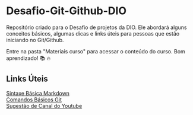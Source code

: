 # Desafio-Git-Github-DIO
Repositório criado para o Desafio de projetos da DIO. Ele abordará alguns conceitos básicos, algumas dicas e links úteis para pessoas que estão iniciando no Git/Github.

Entre na pasta "Materiais curso" para acessar o conteúdo do curso. Bom aprendizado!  :books: :fire:

## Links Úteis
[Sintaxe Básica Markdown](https://www.markdownguide.org/basic-syntax/)\
[Comandos Básicos Git](https://www.hostinger.com.br/tutoriais/comandos-basicos-de-git?ppc_campaign=google_performance_max&gclid=CjwKCAiApfeQBhAUEiwA7K_UH0a-AskAuLipZQqeAkr2oC2qaE4R8iQ3xgK9zqt1n6BTrUvQQSSu_RoCE98QAvD_BwE)\
[Sugestão de Canal do Youtube](https://www.youtube.com/c/DigitalInnovationOne) 
